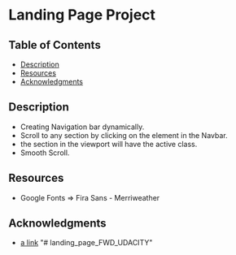 # Landing Page Project

## Table of Contents

* [Description](#description)
* [Resources](#resources)
* [Acknowledgments](#acknowledgments)

## Description
* Creating Navigation bar dynamically.
* Scroll to any section by clicking on the element in the Navbar.
* the section in the viewport will have the active class.
* Smooth Scroll.

## Resources
* Google Fonts => Fira Sans - Merriweather

## Acknowledgments
* [a link](https://developer.mozilla.org/en-US/)
"# landing_page_FWD_UDACITY" 
